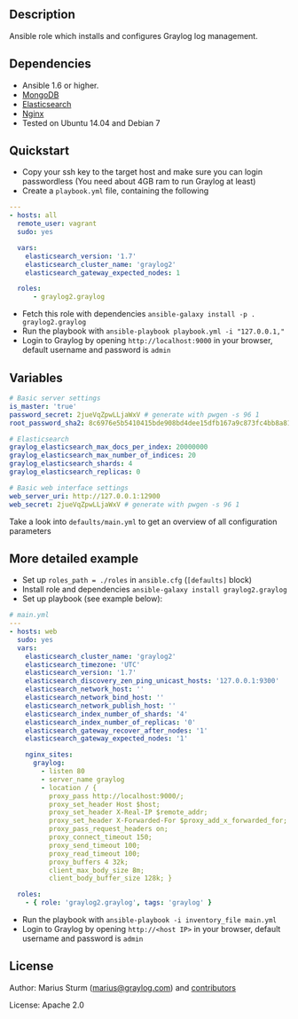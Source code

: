 Description
-----------

Ansible role which installs and configures Graylog log management.


Dependencies
------------

- Ansible 1.6 or higher.
- [MongoDB](https://github.com/UnderGreen/ansible-role-mongodb)
- [Elasticsearch](https://github.com/f500/ansible-elasticsearch)
- [Nginx](https://github.com/jdauphant/ansible-role-nginx)
- Tested on Ubuntu 14.04 and Debian 7

Quickstart
----------

- Copy your ssh key to the target host and make sure you can login passwordless (You need about 4GB ram to run Graylog at least)
- Create a `playbook.yml` file, containing the following

```yaml
---
- hosts: all
  remote_user: vagrant
  sudo: yes

  vars:
    elasticsearch_version: '1.7'
    elasticsearch_cluster_name: 'graylog2'
    elasticsearch_gateway_expected_nodes: 1

  roles:
      - graylog2.graylog
```

- Fetch this role with dependencies `ansible-galaxy install -p . graylog2.graylog`
- Run the playbook with `ansible-playbook playbook.yml -i "127.0.0.1,"`
- Login to Graylog by opening `http://localhost:9000` in your browser, default username and password is `admin`

Variables
--------

```yaml
# Basic server settings
is_master: 'true'
password_secret: 2jueVqZpwLLjaWxV # generate with pwgen -s 96 1
root_password_sha2: 8c6976e5b5410415bde908bd4dee15dfb167a9c873fc4bb8a81f6f2ab448a918

# Elasticsearch
graylog_elasticsearch_max_docs_per_index: 20000000
graylog_elasticsearch_max_number_of_indices: 20
graylog_elasticsearch_shards: 4
graylog_elasticsearch_replicas: 0

# Basic web interface settings
web_server_uri: http://127.0.0.1:12900
web_secret: 2jueVqZpwLLjaWxV # generate with pwgen -s 96 1
```

Take a look into `defaults/main.yml` to get an overview of all configuration parameters

More detailed example
---------------------

- Set up `roles_path = ./roles` in `ansible.cfg` (`[defaults]` block)
- Install role and dependencies `ansible-galaxy install graylog2.graylog`
- Set up playbook (see example below):

```yaml
# main.yml
---
- hosts: web
  sudo: yes
  vars:
    elasticsearch_cluster_name: 'graylog2'
    elasticsearch_timezone: 'UTC'
    elasticsearch_version: '1.7'
    elasticsearch_discovery_zen_ping_unicast_hosts: '127.0.0.1:9300'
    elasticsearch_network_host: ''
    elasticsearch_network_bind_host: ''
    elasticsearch_network_publish_host: ''
    elasticsearch_index_number_of_shards: '4'
    elasticsearch_index_number_of_replicas: '0'
    elasticsearch_gateway_recover_after_nodes: '1'
    elasticsearch_gateway_expected_nodes: '1'

    nginx_sites:
      graylog:
        - listen 80
        - server_name graylog
        - location / {
          proxy_pass http://localhost:9000/;
          proxy_set_header Host $host;
          proxy_set_header X-Real-IP $remote_addr;
          proxy_set_header X-Forwarded-For $proxy_add_x_forwarded_for;
          proxy_pass_request_headers on;
          proxy_connect_timeout 150;
          proxy_send_timeout 100;
          proxy_read_timeout 100;
          proxy_buffers 4 32k;
          client_max_body_size 8m;
          client_body_buffer_size 128k; }

  roles:
    - { role: 'graylog2.graylog', tags: 'graylog' }
```
- Run the playbook with `ansible-playbook -i inventory_file main.yml`
- Login to Graylog by opening `http://<host IP>` in your browser, default username and password is `admin`

License
-------

Author: Marius Sturm (<marius@graylog.com>) and [contributors](https://github.com/Graylog2/graylog2-ansible-role/graphs/contributors)

License: Apache 2.0
